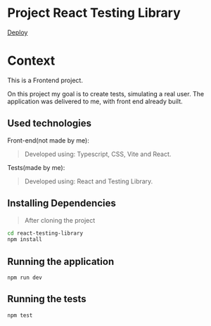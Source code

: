 # Project React Testing Library
[Deploy](https://devgabrielav.github.io/react-testing-library) 

# Context
This is a Frontend project.

On this project my goal is to create tests, simulating a real user. The application was delivered to me, with front end already built.

## Used technologies

Front-end(not made by me):
> Developed using: Typescript, CSS, Vite and React.

Tests(made by me):
> Developed using: React and Testing Library.

## Installing Dependencies

> After cloning the project

```bash
cd react-testing-library
npm install
```

## Running the application
  
    
  ```
  npm run dev
  ```

## Running the tests

  ```
  npm test
  ```

